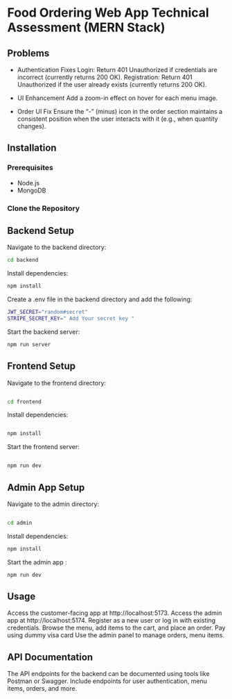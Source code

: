 # Food Ordering Web App Technical Assessment (MERN Stack)

## Problems
- Authentication Fixes
Login: Return 401 Unauthorized if credentials are incorrect (currently returns 200 OK).
Registration: Return 401 Unauthorized if the user already exists (currently returns 200 OK).

- UI Enhancement
Add a zoom-in effect on hover for each menu image.
- Order UI Fix
Ensure the “-” (minus) icon in the order section maintains a consistent position when the user interacts with it (e.g., when quantity changes).


## Installation
### Prerequisites
- Node.js
- MongoDB

### Clone the Repository


## Backend Setup
Navigate to the backend directory:

```sh
cd backend

```
Install dependencies:

```sh
npm install
```

Create a .env file in the backend directory and add the following:

```sh
JWT_SECRET="random#secret"
STRIPE_SECRET_KEY=" Add Your secret key "
```

Start the backend server:

```sh
npm run server
```
## Frontend Setup
Navigate to the frontend directory:

```sh

cd frontend
```

Install dependencies:
```sh

npm install
```

Start the frontend server:
```sh

npm run dev
```

## Admin App Setup

Navigate to the admin directory:
```sh

cd admin
```

Install dependencies:

```sh
npm install
```

Start the admin app :
```sh
npm run dev
```

## Usage
Access the customer-facing app at http://localhost:5173.
Access the admin app at http://localhost:5174.
Register as a new user or log in with existing credentials.
Browse the menu, add items to the cart, and place an order.
Pay using dummy visa card
Use the admin panel to manage orders, menu items.


## API Documentation
The API endpoints for the backend can be documented using tools like Postman or Swagger. Include endpoints for user authentication, menu items, orders, and more.





